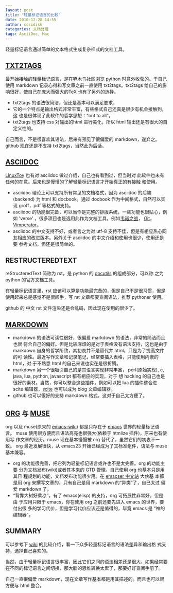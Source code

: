 ```yaml
---
layout: post
title: "轻量标记语言的比较"
date: 2010-12-28 14:55
author: scsidisk
categories: 文档处理
tags: AsciiDoc, Mac
---
```


轻量标记语言通过简单的文本格式生成复杂样式的文档工具。

[TXT2TAGS](http://txt2tags.sourceforge.net/)
--------------------------------------------

最开始接触的轻量标记语言，是在啄木鸟社区浏览 python 时意外收获的。于自己
使用 markdown 记录心得和写文章之前一直使用 txt2tags。txt2tags 给自己的影
响很好，使自己在庞大而强大的TeX 也有了另外的选择。

-   txt2tags 的语法很简洁，但还是基本可以满足要求，
-   它的一个特点是输出格式非常丰富，有些格式自己还真是很少有机会接触到，这
    也是很体现了此软件的哲学思想：“ont to all”。
-   txt2tags 也支持 css 对输出的html 进行美化，所以 html
    输出还是有很大的自定义性的。

自己而言，不是很喜欢其语法，后来有预见了很偏爱的 markdown，遂弃之。
github 现在还是不支持 txt2tags，当然此为后话。

[ASCIIDOC](http://www.methods.co.nz/asciidoc/)
----------------------------------------------

[LinuxToy](http://linuxtoy.org/) 也有对 asciidoc
做过介绍，自己也有看到过，但当时对
此软件也未有任何的在意。后来也是慢慢的了解轻量标记语言才开始真正的有接触
和使用。

-   asciidoc 理论上可以支持所有常见的文档格式，因为 asciidoc 的后端
    (backend) 为 html 和 docbook。通过 docbook
    作为中间格式，自然可以实现 groff，pdf 等格式的支持。
-   asciidoc
    的功能很完备，可以当作是完整的排版系统，一些功能也很贴心，例 如
    'verse'
    ，很多项目也是选用此作为文档工具，例如[韦诺之战](http://www.wesnoth.org/)，
    [Git](http://git-scm.com/)，[Vimperator](http://vimperator.org/)。
-   asciidoc 的中文支持不好，或者言之为对 utf-8
    支持不佳，但是有相应热心网 友相应的改进版本。另外关于 asciidoc
    的中文介绍和使用也很少，使用还是要 参考文档，但还是很简单的。

RESTRUCTEREDTEXT
----------------

reStructeredText 简称为 rst，是 python 的
[docutils](http://docutils.sourceforge.net/) 的组成部分，可以称 之为
python 的官方文档工具。

在轻量标记语言里，rst 应该可以算是功能最完备的，但是自己不是很习惯，但是
使用起来总是感觉不是很顺手，写 rst 文章都要查阅语法，推荐 pythoner
使用。

github 的 中文 rst 文件渲染还是会乱码，因此现在使用的很少了。

[MARKDOWN](http://daringfireball.net/projects/markdown/)
--------------------------------------------------------

-   markdown 的语法可读性很好，很偏爱 markdown
    的语法，非常的简洁而且也很
    符合自己的偏好。但是比较麻烦的是对于表格没有语法支持，这也是由于
    markdown 自身的哲学所致，其初衷并不是替代并
    html，只是为了提高文件的可
    读性。最近写作文章和记录笔记，经常要插入表格，只能使用内嵌的
    html，对 于不熟悉 html 的自己来说也实在是很折腾。
-   markdown 另一个很吸引自己的是其语言实现非常丰富， perl(原始实现), c,
    java, lua, python, javascript 都有相应的实现，对于 想 hacking
    的自己也是很好的素材。当然，你可以整合这些插件，例如可以把 lua
    的插件整合进 scite
    编辑器，[scite](http://www.scintilla.org/SciTE.html/) 也可以成为
    blog 文章编辑器。
-   github 也可以很好的支持 markdown 格式，这对于自己太方便了。

[ORG](http://orgmode.org/) 与 [MUSE](http://mwolson.org/projects/EmacsMuse.html/)
---------------------------------------------------------------------------------

org 以及 muse(原来的 [emacs-wiki](http://www.emacswiki.org/))
都是只存在于 [emacs](http://www.gnu.org/software/emacs/)
世界的轻量标记语言。 muse 使用很方便而且语法高亮也很强大(依赖于 htmlize
插件)，原来也有使用写 作文章的经历。muse 现在基本慢慢被 org
替代了，虽然它们的初衷不一致。 org 最近发展很快，从 emacs23
开始已经成为了其标准组件，语法与 muse 基本兼容。

-   org 的功能很完善，把它列为轻量标记语言或许也不是太完善。org
    的功能主要 分为文档发布(wiki)或者其本来的 GTD 管理。自己使用 org
    也基本只是用其日 程规划的功能，文档发布功能很少用。在 [emacser
    中文站](http://emacser.com/) 大伙基 本都是用 org
    来撰写文章的，只有自己是用 markdown 的“异类”了，自己太过 偏爱
    markdown 了。
-   “背靠大树好乘凉”，有了 emacs(elisp) 的支持，org
    可拓展性非常好。但是由 于应用只限于 emacs，你在使用 org
    之前还要先进入 emacs 的世界，要付出很
    多的学习代价，但是学习代价应该还是值得的，毕竟 emacs 是
    “神的编辑器”。

SUMMARY
-------

可以参考下
[wiki](http://en.wikipedia.org/wiki/Lightweight_markup_language/)
的比较介绍，看一下众多轻量标记语言的语法差异和输出格
式支持，选择自己喜欢的。

当然，由于轻量标记语言很丰富，因此它们之间的语法相差还是很大。如果经常要
在不同的标记语言之间切换，那大脑的思维转换太累了，那要好好查阅手册了。

自己一直很偏爱
markdown，现在文章写作基本都是用其描述的。而且也可以很方便与 html 整合。


